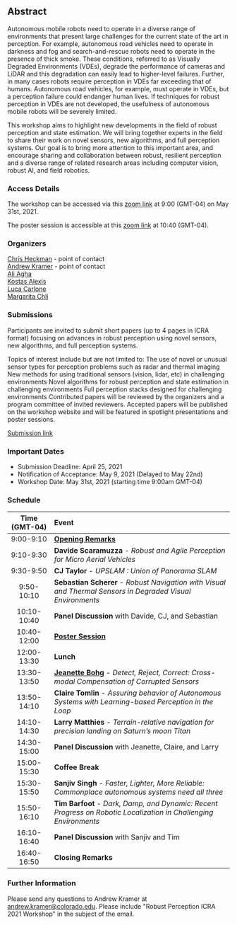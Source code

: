 ## Abstract

Autonomous mobile robots need to operate in a diverse range of environments that present large challenges for the current state of the art in perception. For example, autonomous road vehicles need to operate in darkness and fog and search-and-rescue robots need to operate in the presence of thick smoke. These conditions, referred to as Visually Degraded Environments (VDEs), degrade the performance of cameras and LiDAR and this degradation can easily lead to higher-level failures. Further, in many cases robots require perception in VDEs far exceeding that of humans. Autonomous road vehicles, for example, must operate in VDEs, but a perception failure could endanger human lives. If techniques for robust perception in VDEs are not developed, the usefulness of autonomous mobile robots will be severely limited.

This workshop aims to highlight new developments in the field of robust perception and state estimation. We will bring together experts in the field to share their work on novel sensors, new algorithms, and full perception systems. Our goal is to bring more attention to this important area, and encourage sharing and collaboration between robust, resilient perception and a diverse range of related research areas including computer vision, robust AI, and field robotics.

### Access Details
The workshop can be accessed via this [zoom link](https://cuboulder.zoom.us/j/94417844147) at 9:00 (GMT-04) on May 31st, 2021.

The poster session is accessible at this [zoom link]() at 10:40 (GMT-04).

### Organizers
[Chris Heckman](http://www.ristoffer.ch/) - point of contact  
[Andrew Kramer](http://www.andrewjkramer.net/) - point of contact  
[Ali Agha](http://aliagha.site/)  
[Kostas Alexis](http://www.kostasalexis.com/)  
[Luca Carlone](https://lucacarlone.mit.edu/)  
[Margarita Chli](http://www.v4rl.ethz.ch)  

### Submissions
Participants are invited to submit short papers (up to 4 pages in ICRA format) focusing on advances in robust perception using novel sensors, new algorithms, and full perception systems. 
 
Topics of interest include but are not limited to:
The use of novel or unusual sensor types for perception problems such as radar and thermal imaging
New methods for using traditional sensors (vision, lidar, etc) in challenging environments
Novel algorithms for robust perception and state estimation in challenging environments
Full perception stacks designed for challenging environments
Contributed papers will be reviewed by the organizers and a program committee of invited reviewers. Accepted papers will be published on the workshop website and will be featured in spotlight presentations and poster sessions. 
 
[Submission link](https://easychair.org/conferences/?conf=icra21wrpce)
 
### Important Dates
- Submission Deadline: April 25, 2021
- Notification of Acceptance: May 9, 2021 (Delayed to May 22nd)
- Workshop Date: May 31st, 2021 (starting time 9:00am GMT-04)

### Schedule

| Time (GMT-04) | Event |
|:----------------:|:-----------------|
| 9:00-9:10      | [**Opening Remarks**](https://cuboulder.zoom.us/j/94417844147) |
| 9:10-9:30      | **Davide Scaramuzza** - *Robust and Agile Perception for Micro Aerial Vehicles*      |
| 9:30-9:50   | **CJ Taylor** - *UPSLAM : Union of Panorama SLAM*   | 
| 9:50-10:10   | **Sebastian Scherer** - *Robust  Navigation  with  Visual  and  Thermal  Sensors  in Degraded Visual Environments*  | 
| 10:10-10:40   | **Panel Discussion** with Davide, CJ, and Sebastian     |
| 10:40-12:00  | [**Poster Session**](https://cuboulder.zoom.us/j/96869120752)      |
| 12:00-13:30   | **Lunch**      |
| 13:30-13:50  |    [**Jeanette Bohg**](https://cuboulder.zoom.us/j/94417844147) - *Detect, Reject, Correct: Cross-modal Compensation of Corrupted Sensors*  |
|  13:50-14:10 |     **Claire Tomlin** - *Assuring behavior of Autonomous Systems with Learning-based Perception in the Loop* |
|  14:10-14:30 |     **Larry Matthies** - *Terrain-relative navigation for precision landing on Saturn’s moon Titan* |
|  14:30-15:00 |    **Panel Discussion** with Jeanette, Claire, and Larry  |
|  15:00-15:30 |    **Coffee Break**   |
|  15:30-15:50 |   **Sanjiv Singh** - *Faster, Lighter, More Reliable: Commonplace autonomous systems need all three*   |
|  15:50-16:10 |   **Tim Barfoot** - *Dark,  Damp,  and  Dynamic:  Recent  Progress  on  Robotic Localization in Challenging Environments*  |
|  16:10-16:40 |   **Panel Discussion** with Sanjiv and Tim  |
|  16:40-16:50 |   **Closing Remarks**    |


### Further Information
Please send any questions to Andrew Kramer at [andrew.kramer@colorado.edu](andrew.kramer@colorado.edu). Please include "Robust Perception ICRA 2021 Workshop" in the subject of the email.
